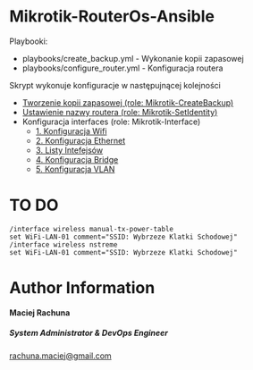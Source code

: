 Mikrotik-RouterOs-Ansible
=========

Playbooki:
- playbooks/create_backup.yml - Wykonanie kopii zapasowej
- playbooks/configure_router.yml - Konfiguracja routera

Skrypt wykonuje konfiguracje w następujnącej kolejności
- [Tworzenie kopii zapasowej (role: Mikrotik-CreateBackup)](docs/create_backup/overview.md)
- [Ustawienie nazwy routera (role: Mikrotik-SetIdentity)](docs/set_identity/overview.md)
- Konfiguracja interfaces (role: Mikrotik-Interface)
  - [1. Konfiguracja Wifi](docs/interfaces/wireless.md)
  - [2. Konfiguracja Ethernet](docs/interfaces/ethernet.md)
  - [3. Listy Intefejsów](docs/interfaces/bridge.md)
  - [4. Konfiguracja Bridge](docs/interfaces/bridge.md)
  - [5. Konfiguracja VLAN](docs/interfaces/vlan.md)

TO DO
=========
```
/interface wireless manual-tx-power-table
set WiFi-LAN-01 comment="SSID: Wybrzeze Klatki Schodowej"
/interface wireless nstreme
set WiFi-LAN-01 comment="SSID: Wybrzeze Klatki Schodowej"
```

Author Information
=========
 **Maciej Rachuna**
##### System Administrator & DevOps Engineer
rachuna.maciej@gmail.com
